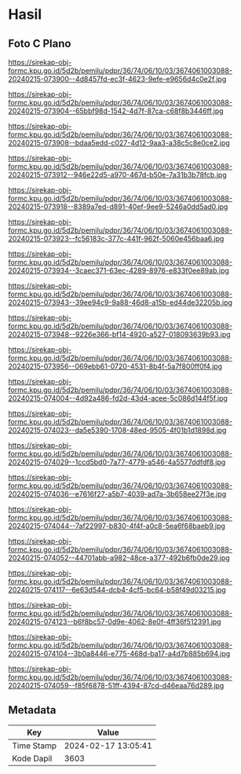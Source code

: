 # Hasil

## Foto C Plano

https://sirekap-obj-formc.kpu.go.id/5d2b/pemilu/pdpr/36/74/06/10/03/3674061003088-20240215-073900--4d8457fd-ec3f-4623-9efe-e9656d4c0e2f.jpg

https://sirekap-obj-formc.kpu.go.id/5d2b/pemilu/pdpr/36/74/06/10/03/3674061003088-20240215-073904--65bbf98d-1542-4d7f-87ca-c68f8b3446ff.jpg

https://sirekap-obj-formc.kpu.go.id/5d2b/pemilu/pdpr/36/74/06/10/03/3674061003088-20240215-073908--bdaa5edd-c027-4d12-9aa3-a38c5c8e0ce2.jpg

https://sirekap-obj-formc.kpu.go.id/5d2b/pemilu/pdpr/36/74/06/10/03/3674061003088-20240215-073912--946e22d5-a970-467d-b50e-7a31b3b78fcb.jpg

https://sirekap-obj-formc.kpu.go.id/5d2b/pemilu/pdpr/36/74/06/10/03/3674061003088-20240215-073918--8389a7ed-d891-40ef-9ee9-5246a0dd5ad0.jpg

https://sirekap-obj-formc.kpu.go.id/5d2b/pemilu/pdpr/36/74/06/10/03/3674061003088-20240215-073923--fc56183c-377c-441f-962f-5060e456baa6.jpg

https://sirekap-obj-formc.kpu.go.id/5d2b/pemilu/pdpr/36/74/06/10/03/3674061003088-20240215-073934--3caec371-63ec-4289-8976-e833f0ee89ab.jpg

https://sirekap-obj-formc.kpu.go.id/5d2b/pemilu/pdpr/36/74/06/10/03/3674061003088-20240215-073943--39ee94c9-9a88-46d8-a15b-ed44de32205b.jpg

https://sirekap-obj-formc.kpu.go.id/5d2b/pemilu/pdpr/36/74/06/10/03/3674061003088-20240215-073948--9226e366-bf14-4920-a527-018093639b93.jpg

https://sirekap-obj-formc.kpu.go.id/5d2b/pemilu/pdpr/36/74/06/10/03/3674061003088-20240215-073956--069ebb61-0720-4531-8b4f-5a7f800ff0f4.jpg

https://sirekap-obj-formc.kpu.go.id/5d2b/pemilu/pdpr/36/74/06/10/03/3674061003088-20240215-074004--4d92a486-fd2d-43d4-acee-5c086d144f5f.jpg

https://sirekap-obj-formc.kpu.go.id/5d2b/pemilu/pdpr/36/74/06/10/03/3674061003088-20240215-074023--da5e5390-1708-48ed-9505-4f01b1d1898d.jpg

https://sirekap-obj-formc.kpu.go.id/5d2b/pemilu/pdpr/36/74/06/10/03/3674061003088-20240215-074029--1ccd5bd0-7a77-4779-a546-4a5577ddfdf8.jpg

https://sirekap-obj-formc.kpu.go.id/5d2b/pemilu/pdpr/36/74/06/10/03/3674061003088-20240215-074036--e7616f27-a5b7-4039-ad7a-3b658ee27f3e.jpg

https://sirekap-obj-formc.kpu.go.id/5d2b/pemilu/pdpr/36/74/06/10/03/3674061003088-20240215-074044--7af22997-b830-4f4f-a0c8-5ea6f68baeb9.jpg

https://sirekap-obj-formc.kpu.go.id/5d2b/pemilu/pdpr/36/74/06/10/03/3674061003088-20240215-074052--44701abb-a982-48ce-a377-492b6fb0de29.jpg

https://sirekap-obj-formc.kpu.go.id/5d2b/pemilu/pdpr/36/74/06/10/03/3674061003088-20240215-074117--6e63d544-dcb4-4cf5-bc64-b58f49d03215.jpg

https://sirekap-obj-formc.kpu.go.id/5d2b/pemilu/pdpr/36/74/06/10/03/3674061003088-20240215-074123--b6f8bc57-0d9e-4062-8e0f-4ff36f512391.jpg

https://sirekap-obj-formc.kpu.go.id/5d2b/pemilu/pdpr/36/74/06/10/03/3674061003088-20240215-074104--3b0a8446-e775-468d-ba17-a4d7b885b694.jpg

https://sirekap-obj-formc.kpu.go.id/5d2b/pemilu/pdpr/36/74/06/10/03/3674061003088-20240215-074059--f85f6878-51ff-4394-87cd-d46eaa76d289.jpg


## Metadata

| Key        | Value               |
| ---------- | ------------------- |
| Time Stamp | 2024-02-17 13:05:41 |
| Kode Dapil | 3603                |



